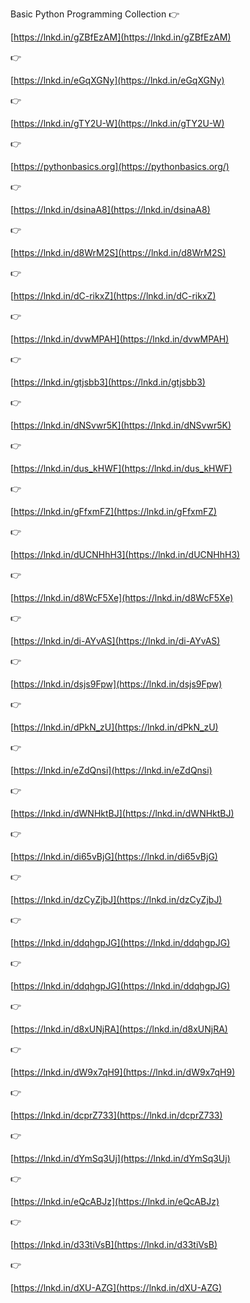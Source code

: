 Basic Python Programming Collection
👉

[https://lnkd.in/gZBfEzAM](https://lnkd.in/gZBfEzAM)

👉

[https://lnkd.in/eGqXGNy](https://lnkd.in/eGqXGNy)

👉

[https://lnkd.in/gTY2U-W](https://lnkd.in/gTY2U-W)

👉

[https://pythonbasics.org](https://pythonbasics.org/)

👉

[https://lnkd.in/dsinaA8](https://lnkd.in/dsinaA8)

👉

[https://lnkd.in/d8WrM2S](https://lnkd.in/d8WrM2S)

👉

[https://lnkd.in/dC-rikxZ](https://lnkd.in/dC-rikxZ)

👉

[https://lnkd.in/dvwMPAH](https://lnkd.in/dvwMPAH)

👉

[https://lnkd.in/gtjsbb3](https://lnkd.in/gtjsbb3)

👉

[https://lnkd.in/dNSvwr5K](https://lnkd.in/dNSvwr5K)

👉

[https://lnkd.in/dus_kHWF](https://lnkd.in/dus_kHWF)

👉

[https://lnkd.in/gFfxmFZ](https://lnkd.in/gFfxmFZ)

👉

[https://lnkd.in/dUCNHhH3](https://lnkd.in/dUCNHhH3)

👉

[https://lnkd.in/d8WcF5Xe](https://lnkd.in/d8WcF5Xe)

👉

[https://lnkd.in/di-AYvAS](https://lnkd.in/di-AYvAS)

👉

[https://lnkd.in/dsjs9Fpw](https://lnkd.in/dsjs9Fpw)

👉

[https://lnkd.in/dPkN_zU](https://lnkd.in/dPkN_zU)

👉

[https://lnkd.in/eZdQnsi](https://lnkd.in/eZdQnsi)

👉

[https://lnkd.in/dWNHktBJ](https://lnkd.in/dWNHktBJ)

👉

[https://lnkd.in/di65vBjG](https://lnkd.in/di65vBjG)

👉

[https://lnkd.in/dzCyZjbJ](https://lnkd.in/dzCyZjbJ)

👉

[https://lnkd.in/ddqhgpJG](https://lnkd.in/ddqhgpJG)

👉

[https://lnkd.in/ddqhgpJG](https://lnkd.in/ddqhgpJG)

👉

[https://lnkd.in/d8xUNjRA](https://lnkd.in/d8xUNjRA)

👉

[https://lnkd.in/dW9x7qH9](https://lnkd.in/dW9x7qH9)

👉

[https://lnkd.in/dcprZ733](https://lnkd.in/dcprZ733)

👉

[https://lnkd.in/dYmSq3Uj](https://lnkd.in/dYmSq3Uj)

👉

[https://lnkd.in/eQcABJz](https://lnkd.in/eQcABJz)

👉

[https://lnkd.in/d33tiVsB](https://lnkd.in/d33tiVsB)

👉

[https://lnkd.in/dXU-AZG](https://lnkd.in/dXU-AZG)

